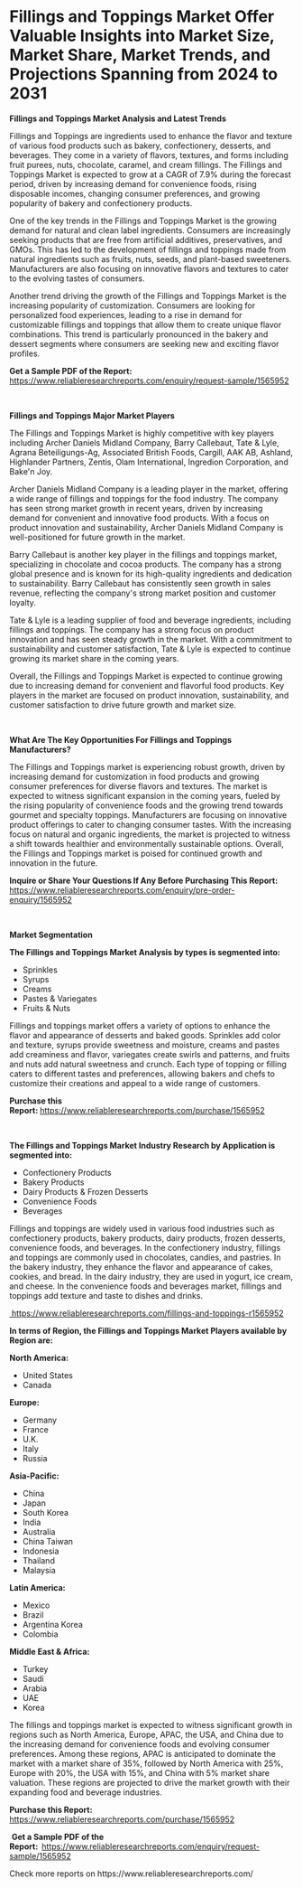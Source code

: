 <p><h1>Fillings and Toppings Market Offer Valuable Insights into Market Size, Market Share, Market Trends, and Projections Spanning from 2024 to 2031</h1></p><p><strong>Fillings and Toppings Market Analysis and Latest Trends</strong></p>
<p><p>Fillings and Toppings are ingredients used to enhance the flavor and texture of various food products such as bakery, confectionery, desserts, and beverages. They come in a variety of flavors, textures, and forms including fruit purees, nuts, chocolate, caramel, and cream fillings. The Fillings and Toppings Market is expected to grow at a CAGR of 7.9% during the forecast period, driven by increasing demand for convenience foods, rising disposable incomes, changing consumer preferences, and growing popularity of bakery and confectionery products.</p><p>One of the key trends in the Fillings and Toppings Market is the growing demand for natural and clean label ingredients. Consumers are increasingly seeking products that are free from artificial additives, preservatives, and GMOs. This has led to the development of fillings and toppings made from natural ingredients such as fruits, nuts, seeds, and plant-based sweeteners. Manufacturers are also focusing on innovative flavors and textures to cater to the evolving tastes of consumers.</p><p>Another trend driving the growth of the Fillings and Toppings Market is the increasing popularity of customization. Consumers are looking for personalized food experiences, leading to a rise in demand for customizable fillings and toppings that allow them to create unique flavor combinations. This trend is particularly pronounced in the bakery and dessert segments where consumers are seeking new and exciting flavor profiles.</p></p>
<p><strong>Get a Sample PDF of the Report:&nbsp;</strong> <a href="https://www.reliableresearchreports.com/enquiry/request-sample/1565952">https://www.reliableresearchreports.com/enquiry/request-sample/1565952</a></p>
<p>&nbsp;</p>
<p><strong>Fillings and Toppings Major Market Players</strong></p>
<p><p>The Fillings and Toppings Market is highly competitive with key players including Archer Daniels Midland Company, Barry Callebaut, Tate & Lyle, Agrana Beteiligungs-Ag, Associated British Foods, Cargill, AAK AB, Ashland, Highlander Partners, Zentis, Olam International, Ingredion Corporation, and Bake'n Joy.</p><p>Archer Daniels Midland Company is a leading player in the market, offering a wide range of fillings and toppings for the food industry. The company has seen strong market growth in recent years, driven by increasing demand for convenient and innovative food products. With a focus on product innovation and sustainability, Archer Daniels Midland Company is well-positioned for future growth in the market.</p><p>Barry Callebaut is another key player in the fillings and toppings market, specializing in chocolate and cocoa products. The company has a strong global presence and is known for its high-quality ingredients and dedication to sustainability. Barry Callebaut has consistently seen growth in sales revenue, reflecting the company's strong market position and customer loyalty.</p><p>Tate & Lyle is a leading supplier of food and beverage ingredients, including fillings and toppings. The company has a strong focus on product innovation and has seen steady growth in the market. With a commitment to sustainability and customer satisfaction, Tate & Lyle is expected to continue growing its market share in the coming years.</p><p>Overall, the Fillings and Toppings Market is expected to continue growing due to increasing demand for convenient and flavorful food products. Key players in the market are focused on product innovation, sustainability, and customer satisfaction to drive future growth and market size.</p></p>
<p>&nbsp;</p>
<p><strong>What Are The Key Opportunities For Fillings and Toppings Manufacturers?</strong></p>
<p><p>The Fillings and Toppings market is experiencing robust growth, driven by increasing demand for customization in food products and growing consumer preferences for diverse flavors and textures. The market is expected to witness significant expansion in the coming years, fueled by the rising popularity of convenience foods and the growing trend towards gourmet and specialty toppings. Manufacturers are focusing on innovative product offerings to cater to changing consumer tastes. With the increasing focus on natural and organic ingredients, the market is projected to witness a shift towards healthier and environmentally sustainable options. Overall, the Fillings and Toppings market is poised for continued growth and innovation in the future.</p></p>
<p><strong>Inquire or Share Your Questions If Any Before Purchasing This Report:</strong> <a href="https://www.reliableresearchreports.com/enquiry/pre-order-enquiry/1565952">https://www.reliableresearchreports.com/enquiry/pre-order-enquiry/1565952</a></p>
<p>&nbsp;</p>
<p><strong>Market Segmentation</strong></p>
<p><strong>The Fillings and Toppings Market Analysis by types is segmented into:</strong></p>
<p><ul><li>Sprinkles</li><li>Syrups</li><li>Creams</li><li>Pastes & Variegates</li><li>Fruits & Nuts</li></ul></p>
<p><p>Fillings and toppings market offers a variety of options to enhance the flavor and appearance of desserts and baked goods. Sprinkles add color and texture, syrups provide sweetness and moisture, creams and pastes add creaminess and flavor, variegates create swirls and patterns, and fruits and nuts add natural sweetness and crunch. Each type of topping or filling caters to different tastes and preferences, allowing bakers and chefs to customize their creations and appeal to a wide range of customers.</p></p>
<p><strong>Purchase this Report:&nbsp;</strong><a href="https://www.reliableresearchreports.com/purchase/1565952">https://www.reliableresearchreports.com/purchase/1565952</a></p>
<p>&nbsp;</p>
<p><strong>The Fillings and Toppings Market Industry Research by Application is segmented into:</strong></p>
<p><ul><li>Confectionery Products</li><li>Bakery Products</li><li>Dairy Products & Frozen Desserts</li><li>Convenience Foods</li><li>Beverages</li></ul></p>
<p><p>Fillings and toppings are widely used in various food industries such as confectionery products, bakery products, dairy products, frozen desserts, convenience foods, and beverages. In the confectionery industry, fillings and toppings are commonly used in chocolates, candies, and pastries. In the bakery industry, they enhance the flavor and appearance of cakes, cookies, and bread. In the dairy industry, they are used in yogurt, ice cream, and cheese. In the convenience foods and beverages market, fillings and toppings add texture and taste to dishes and drinks.</p></p>
<p><a href="https://www.reliableresearchreports.com/fillings-and-toppings-r1565952">&nbsp;https://www.reliableresearchreports.com/fillings-and-toppings-r1565952</a></p>
<p><strong>In terms of Region, the Fillings and Toppings Market Players available by Region are:</strong></p>
<p>
    <p> <strong> North America: </strong>
        <ul>
            <li>United States</li>
            <li>Canada</li>
        </ul>
        </p> 
    <p> <strong> Europe: </strong>
        <ul>
            <li>Germany</li>
            <li>France</li>
            <li>U.K.</li>
            <li>Italy</li>
            <li>Russia</li>
        </ul>
        </p> 
    <p> <strong> Asia-Pacific: </strong>
        <ul>
            <li>China</li>
            <li>Japan</li>
            <li>South Korea</li>
            <li>India</li>
            <li>Australia</li>
            <li>China Taiwan</li>
            <li>Indonesia</li>
            <li>Thailand</li>
            <li>Malaysia</li>
        </ul>
        </p> 
    <p> <strong> Latin America: </strong>
        <ul>
            <li>Mexico</li>
            <li>Brazil</li>
            <li>Argentina Korea</li>
            <li>Colombia</li>
        </ul>
        </p> 
    <p> <strong> Middle East & Africa: </strong>
        <ul>
            <li>Turkey</li>
            <li>Saudi</li>
            <li>Arabia</li>
            <li>UAE</li>
            <li>Korea</li>
        </ul>
    </p>
    </p>
<p><p>The fillings and toppings market is expected to witness significant growth in regions such as North America, Europe, APAC, the USA, and China due to the increasing demand for convenience foods and evolving consumer preferences. Among these regions, APAC is anticipated to dominate the market with a market share of 35%, followed by North America with 25%, Europe with 20%, the USA with 15%, and China with 5% market share valuation. These regions are projected to drive the market growth with their expanding food and beverage industries.</p></p>
<p><strong>Purchase this Report: </strong><a href="https://www.reliableresearchreports.com/purchase/1565952">https://www.reliableresearchreports.com/purchase/1565952</a></p>
<p>&nbsp;<strong>Get a Sample PDF of the Report:&nbsp;&nbsp;</strong><a href="https://www.reliableresearchreports.com/enquiry/request-sample/1565952">https://www.reliableresearchreports.com/enquiry/request-sample/1565952</a></p>
<p><strong></strong></p>
<p>Check more reports on https://www.reliableresearchreports.com/</p>